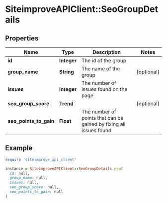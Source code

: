# SiteimproveAPIClient::SeoGroupDetails

## Properties

| Name | Type | Description | Notes |
| ---- | ---- | ----------- | ----- |
| **id** | **Integer** | The id of the group |  |
| **group_name** | **String** | The name of the group | [optional] |
| **issues** | **Integer** | The number of issues found on the page |  |
| **seo_group_score** | [**Trend**](Trend.md) |  | [optional] |
| **seo_points_to_gain** | **Float** | The number of points that can be gained by fixing all issues found |  |

## Example

```ruby
require 'siteimprove_api_client'

instance = SiteimproveAPIClient::SeoGroupDetails.new(
  id: null,
  group_name: null,
  issues: null,
  seo_group_score: null,
  seo_points_to_gain: null
)
```

